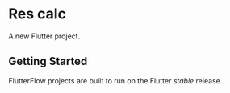 # Res calc

A new Flutter project.

## Getting Started

FlutterFlow projects are built to run on the Flutter _stable_ release.
